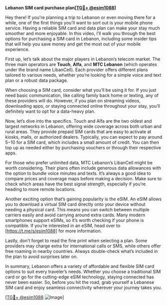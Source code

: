 **Lebanon SIM card purchase plan[[TG💪+ @esim1088](https://t.me/s/esim1088)]**

Hey there! If you're planning a trip to Lebanon or even moving there for a while, one of the first things you'll want to sort out is your mobile phone service. Having a reliable SIM card and data plan can make your stay much smoother and more enjoyable. In this video, I’ll walk you through the best options for purchasing a SIM card in Lebanon, including some insider tips that will help you save money and get the most out of your mobile experience.

First up, let’s talk about the major players in Lebanon’s telecom market. The three main operators are **Touch**, **Alfa**, and **MTC Lebanon** (which operates under the brand name LibanCell). Each provider offers different plans tailored to various needs, whether you’re looking for a simple voice and text plan or a robust data package. 

When choosing a SIM card, consider what you’ll be using it for. If you just need basic communication, like calling family back home or texting, any of these providers will do. However, if you plan on streaming videos, downloading apps, or staying connected online throughout your stay, you’ll definitely want to opt for a data-heavy plan. 

Now, let’s dive into the specifics. Touch and Alfa are the two oldest and largest networks in Lebanon, offering wide coverage across both urban and rural areas. They provide prepaid SIM cards that are easy to activate at kiosks, malls, or authorized dealers. Typically, you can expect to pay around $5-$10 for a SIM card, which includes a small amount of credit. You can then top up as needed either by purchasing vouchers or through their respective apps.

For those who prefer unlimited data, MTC Lebanon’s LibanCell might be worth considering. Their plans often include generous data allowances with the option to bundle voice minutes and texts. It’s always a good idea to compare prices and coverage maps before making a decision. Make sure to check which areas have the best signal strength, especially if you’re heading to more remote locations.

Another exciting option that’s gaining popularity is the eSIM. An eSIM allows you to download a virtual SIM card directly onto your device without needing a physical card. This means you can switch between multiple carriers easily and avoid carrying around extra cards. Many modern smartphones support eSIMs, so it’s worth checking if your phone is compatible. If you’re interested in an eSIM, head over to [https://t.me/s/esim1088] for more information.

Lastly, don’t forget to read the fine print when selecting a plan. Some providers may charge extra for international calls or SMS, while others offer free roaming in nearby countries. Always double-check what’s included in the plan to avoid surprises later on.

In summary, Lebanon offers a variety of affordable and flexible SIM card options to suit every traveler’s needs. Whether you choose a traditional SIM card or go for the cutting-edge eSIM technology, staying connected has never been easier. So, before you hit the road, grab yourself a Lebanese SIM card and enjoy seamless connectivity wherever your journey takes you.

[[TG💪+ @esim1088](https://t.me/s/esim1088) ![Image](https://i.postimg.cc/Y0z9fWf4/image.png)]